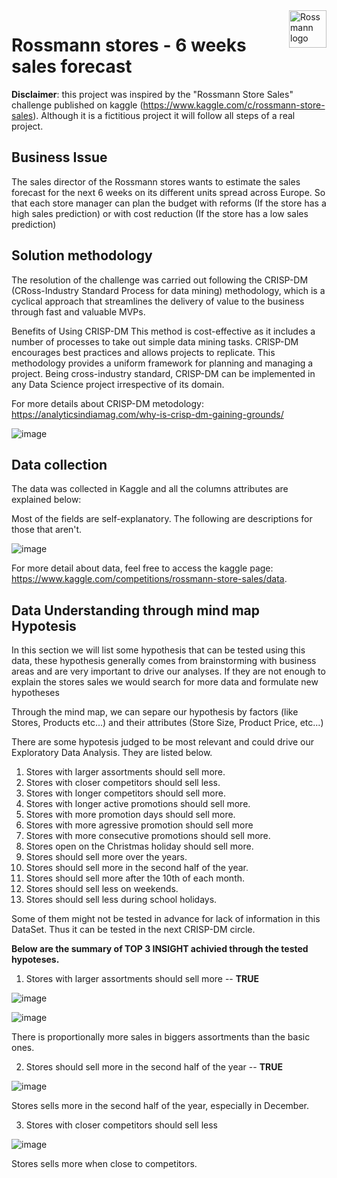 <img src="https://user-images.githubusercontent.com/64495168/129553804-9baec55b-e3bf-407c-a5f5-8b229490bd27.png" alt="Rossmann logo" title="Rossmann" align="right" height="60" class="center"/>

# Rossmann stores - 6 weeks sales forecast

**Disclaimer**: this project was inspired by the "Rossmann Store Sales" challenge published on kaggle (https://www.kaggle.com/c/rossmann-store-sales). Although it is a fictitious project it will follow all steps of a real project.

## Business Issue
The sales director of the Rossmann stores wants to estimate the sales forecast for the next 6 weeks on its different units spread across Europe. So that each store manager can plan the budget with reforms (If the store has a high sales prediction) or with cost reduction (If the store has a low sales prediction)

## Solution methodology
The resolution of the challenge was carried out following the CRISP-DM (CRoss-Industry Standard Process for data mining) methodology, which is a cyclical approach that streamlines the delivery of value to the business through fast and valuable MVPs.

Benefits of Using CRISP-DM
This method is cost-effective as it includes a number of processes to take out simple data mining tasks.
CRISP-DM encourages best practices and allows projects to replicate.
This methodology provides a uniform framework for planning and managing a project.
Being cross-industry standard, CRISP-DM can be implemented in any Data Science project irrespective of its domain.

For more details about CRISP-DM metodology: https://analyticsindiamag.com/why-is-crisp-dm-gaining-grounds/


![image](https://user-images.githubusercontent.com/73034020/180753015-7945d745-3420-4fd0-9681-6487fb066c80.png)


## Data collection
The data was collected in Kaggle and all the columns attributes are explained below:

Most of the fields are self-explanatory. The following are descriptions for those that aren't.

![image](https://user-images.githubusercontent.com/73034020/180752785-0bfd3ab4-4460-4122-88e0-5a1b58b63b96.png)


For more detail about data, feel free to access the kaggle page:
https://www.kaggle.com/competitions/rossmann-store-sales/data.

## Data Understanding through mind map Hypotesis
In this section we will list some hypothesis that can be tested using this data, these hypothesis generally comes from brainstorming 
with business areas and are very important to drive our analyses.
If they are not enough to explain the stores sales we would search for more data and formulate new hypotheses

Through the mind map, we can separe our hypothesis by factors (like Stores, Products etc...) and their attributes (Store Size, Product Price, etc...)

There are some hypotesis judged to be most relevant and could drive our Exploratory Data Analysis. They are listed below.

1. Stores with larger assortments should sell more.
2. Stores with closer competitors should sell less.
3. Stores with longer competitors should sell more.
4. Stores with longer active promotions should sell more.
5. Stores with more promotion days should sell more.
6. Stores with more agressive promotion should sell more
7. Stores with more consecutive promotions should sell more.
8. Stores open on the Christmas holiday should sell more.
9. Stores should sell more over the years.
10. Stores should sell more in the second half of the year.
11. Stores should sell more after the 10th of each month.
12. Stores should sell less on weekends.
13. Stores should sell less during school holidays.

Some of them might not be tested in advance for lack of information in this DataSet. Thus it can be tested in the next CRISP-DM circle.

**Below are the summary of TOP 3 INSIGHT achivied through the tested hypoteses.**
1. Stores with larger assortments should sell more -- **TRUE**

![image](https://user-images.githubusercontent.com/73034020/180753446-e35fd0a4-9b15-44c5-80f7-3104ccbe1079.png)

![image](https://user-images.githubusercontent.com/73034020/180751961-8b4593ec-df14-441b-afd7-b97414b57818.png)

There is proportionally more sales in biggers assortments than the basic ones.

2. Stores should sell more in the second half of the year -- **TRUE**

![image](https://user-images.githubusercontent.com/73034020/182120827-f38d1da6-5502-43dc-a779-2b4902fa387d.png)

Stores sells more in the second half of the year, especially in December.

3. Stores with closer competitors should sell less

![image](https://user-images.githubusercontent.com/73034020/182123410-1580b4db-36c8-458a-9e50-6826defe5a23.png)

Stores sells more when close to competitors.




